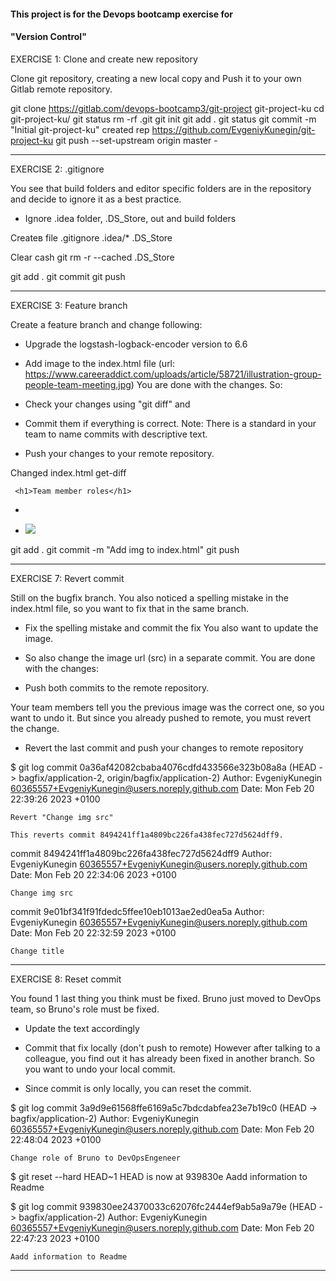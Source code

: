 #### This project is for the Devops bootcamp exercise for 
#### "Version Control" 

EXERCISE 1: Clone and create new repository

Clone git repository, creating a new local copy and
Push it to your own Gitlab remote repository.

git clone https://gitlab.com/devops-bootcamp3/git-project git-project-ku
cd git-project-ku/
git status
rm -rf .git
git init
git add .
git status
git commit -m "Initial git-project-ku"
    created rep https://github.com/EvgeniyKunegin/git-project-ku
git push --set-upstream origin master -  

-----------------------------------------------------------------------------

EXERCISE 2: .gitignore

You see that build folders and editor specific folders are in the repository and decide to ignore it as a best practice.
- Ignore .idea folder, .DS_Store, out and build folders

Createв file .gitignore
	.idea/*
	.DS_Store

Clear cash
	git rm -r --cached .DS_Store

git add .
git commit
git push

-----------------------------------------------------------------------------

EXERCISE 3: Feature branch

Create a feature branch and change following:

- Upgrade the logstash-logback-encoder version to 6.6
- Add image to the index.html file (url: https://www.careeraddict.com/uploads/article/58721/illustration-group-people-team-meeting.jpg)
You are done with the changes. So:

- Check your changes using "git diff" and
- Commit them if everything is correct.
Note: There is a standard in your team to name commits with descriptive text.

- Push your changes to your remote repository.

Changed index.html 
get-diff

     <h1>Team member roles</h1>
-    <!-- add image here  <img src="" width="" /> -->
+    <!-- add image here  <img src="" width="" addad /> -->
        <img src="https://www.careeraddict.com/uploads/article/58721/illustration-group-people-team-meeting.jpg"  width="" />

git add .
git commit -m "Add img to index.html"
git push

---------------------------------------------------------------------------------------------------

EXERCISE 7: Revert commit

Still on the bugfix branch. You also noticed a spelling mistake in the index.html file, so you want to fix that in the same branch.

- Fix the spelling mistake and commit the fix
You also want to update the image.

- So also change the image url (src) in a separate commit.
You are done with the changes:

- Push both commits to the remote repository.


Your team members tell you the previous image was the correct one, so you want to undo it. But since you already pushed to remote, you must revert the change.

- Revert the last commit and push your changes to remote repository

$ git log
commit 0a36af42082cbaba4076cdfd433566e323b08a8a (HEAD -> bagfix/application-2, origin/bagfix/application-2)
Author: EvgeniyKunegin <60365557+EvgeniyKunegin@users.noreply.github.com>
Date:   Mon Feb 20 22:39:26 2023 +0100

    Revert "Change img src"

    This reverts commit 8494241ff1a4809bc226fa438fec727d5624dff9.

commit 8494241ff1a4809bc226fa438fec727d5624dff9
Author: EvgeniyKunegin <60365557+EvgeniyKunegin@users.noreply.github.com>
Date:   Mon Feb 20 22:34:06 2023 +0100

    Change img src

commit 9e01bf341f91fdedc5ffee10eb1013ae2ed0ea5a
Author: EvgeniyKunegin <60365557+EvgeniyKunegin@users.noreply.github.com>
Date:   Mon Feb 20 22:32:59 2023 +0100

    Change title

-----------------------------------------------------------------------------------------------------

EXERCISE 8: Reset commit

You found 1 last thing you think must be fixed. Bruno just moved to DevOps team, so Bruno's role must be fixed.

- Update the text accordingly
- Commit that fix locally (don't push to remote)
However after talking to a colleague, you find out it has already been fixed in another branch. So you want to undo your local commit.

- Since commit is only locally, you can reset the commit.

$ git log
commit 3a9d9e61568ffe6169a5c7bdcdabfea23e7b19c0 (HEAD -> bagfix/application-2)
Author: EvgeniyKunegin <60365557+EvgeniyKunegin@users.noreply.github.com>
Date:   Mon Feb 20 22:48:04 2023 +0100

    Change role of Bruno to DevOpsEngeneer


$ git reset --hard HEAD~1
HEAD is now at 939830e Aadd information to Readme

$ git log
commit 939830ee24370033c62076fc2444ef9ab5a9a79e (HEAD -> bagfix/application-2)
Author: EvgeniyKunegin <60365557+EvgeniyKunegin@users.noreply.github.com>
Date:   Mon Feb 20 22:47:23 2023 +0100

    Aadd information to Readme

-------------------------------------------------------------------------------------------------------

